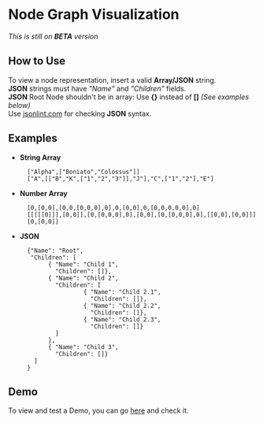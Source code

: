 Node Graph Visualization
========================
_This is still on **BETA** version_

How to Use
----------
To view a node representation, insert a valid **Array/JSON** string.  
**JSON** strings must have *"Name"* and *"Children"* fields.  
**JSON** Root Node shouldn't be in array: Use **{}** instead of **[]** *(See examples below)*  
Use [jsonlint.com](http://jsonlint.com) for checking **JSON** syntax.  



## Examples ##
* **String Array**

        ["Alpha",["Boniato","Colossus"]]
        ["A",[["B","K",["1","2","3"]],"J"],"C",["1","2"],"E"]

* **Number Array**

        [0,[0,0],[0,0,[0,0,0],0],0,[0,0],0,[0,0,0,0,0],0]
        [[[[[0]]],[0,0]],[0,[0,0,0],0],[0,0],[0,[0,0,0],0],[[0,0],[0,0]]]
        [0,[0,0]]

* **JSON**

        {"Name": "Root",
    	 "Children": [
	          { "Name": "Child 1",
	            "Children": []},
	          { "Name": "Child 2",
	            "Children": [
		                { "Name": "Child 2.1",
		                  "Children": []},
		                { "Name": "Child 2.2",
		                  "Children": []},
		                { "Name": "Child 2.3",
		                  "Children": []}
	            ]
	          },
	          { "Name": "Child 3",
	            "Children": []}
	      ]
        }
	
Demo
----
To view and test a Demo, you can go [here](http://nodegraph.icewer.net) and check it.

